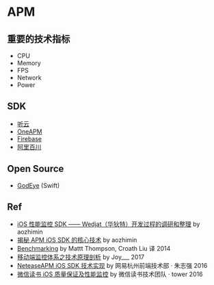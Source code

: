 # APM

## 重要的技术指标
- CPU
- Memory
- FPS
- Network
- Power

## SDK
- [听云](http://www.tingyun.com)
- [OneAPM](http://www.oneapm.com)
- [Firebase](https://firebase.google.com)
- [阿里百川](http://baichuan.taobao.com)

## Open Source
- [GodEye](https://github.com/zixun/GodEye) (Swift)

## Ref
- [iOS 性能监控 SDK —— Wedjat（华狄特）开发过程的调研和整理](https://github.com/aozhimin/iOS-Monitor-Platform) by aozhimin
- [揭秘 APM iOS SDK 的核心技术](https://github.com/aozhimin/iOS-APM-Secrets) by aozhimin
- [Benchmarking](http://nshipster.cn/benchmarking/) by Mattt Thompson, Croath Liu 译 2014
- [移动端监控体系之技术原理剖析](http://www.jianshu.com/p/8123fc17fe0e) by Joy___ 2017
- [NeteaseAPM iOS SDK 技术实现](https://neyoufan.github.io/2016/12/16/ios/NeteaseAPM%20iOS%20SDK技术实现/NeteaseAPM%20iOS%20SDK技术实现/) by 网易杭州前端技术部 · 朱志强 2016
- [微信读书 iOS 质量保证及性能监控](http://wereadteam.github.io/2016/12/12/Monitor/) by 微信读书技术团队 · tower 2016